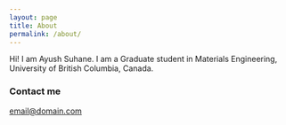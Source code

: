 ```yaml
---
layout: page
title: About
permalink: /about/
---
```


Hi! I am Ayush Suhane. I am a Graduate student in Materials Engineering, University of British Columbia, Canada.


### Contact me

[email@domain.com](mailto:ayush.suhane@gmail.com)
